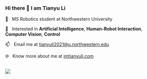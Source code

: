 ### Hi there 👋 I am Tianyu Li

<!--
**tonylitianyu/tonylitianyu** is a ✨ _special_ ✨ repository because its `README.md` (this file) appears on your GitHub profile.

Here are some ideas to get you started:

- 🔭 I’m currently working on ...
- 🌱 I’m currently learning ...
- 👯 I’m looking to collaborate on ...
- 🤔 I’m looking for help with ...
- 💬 Ask me about ...
- 📫 How to reach me: ...
- 😄 Pronouns: ...
- ⚡ Fun fact: ...
-->



💼&nbsp;&nbsp;&nbsp;MS Robotics student at Northwestern University</a>

🌱&nbsp;&nbsp;&nbsp;Interested in **Artificial Intelligence**, **Human-Robot Interaction**, **Computer Vision**, **Control**

📫&nbsp;&nbsp;&nbsp;Email me at tianyuli2021@u.northwestern.edu

🌐&nbsp;&nbsp;&nbsp;Know more about me at <a href="http://imtianyuli.com" target="_blank">imtianyuli.com</a>

<br> 

<img src="https://github-readme-stats.vercel.app/api?username=tonylitianyu&count_private=true&show_icons=true&theme=dracula">


